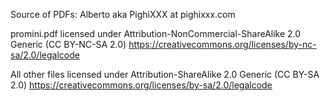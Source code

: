 Source of PDFs:
Alberto aka PighiXXX at pighixxx.com

promini.pdf licensed under Attribution-NonCommercial-ShareAlike 2.0 Generic (CC BY-NC-SA 2.0)
https://creativecommons.org/licenses/by-nc-sa/2.0/legalcode

All other files licensed under Attribution-ShareAlike 2.0 Generic (CC BY-SA 2.0)
https://creativecommons.org/licenses/by-sa/2.0/legalcode

